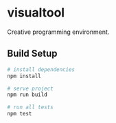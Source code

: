 # visualtool

Creative programming environment.

## Build Setup

```bash
# install dependencies
npm install

# serve project
npm run build

# run all tests
npm test
```

